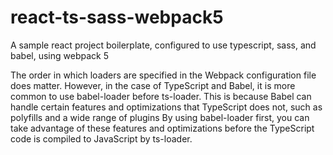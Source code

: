 # react-ts-sass-webpack5

A sample react project boilerplate, configured to use typescript, sass, and babel, using webpack 5

The order in which loaders are specified in the Webpack configuration file does matter. However, in the case of TypeScript and Babel, it is more common to use babel-loader before ts-loader. This is because Babel can handle certain features and optimizations that TypeScript does not, such as polyfills and a wide range of plugins
By using babel-loader first, you can take advantage of these features and optimizations before the TypeScript code is compiled to JavaScript by ts-loader.
